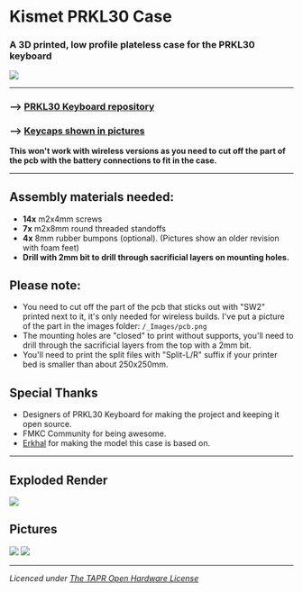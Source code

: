 # Kismet PRKL30 Case



### A 3D printed, low profile plateless case for the PRKL30 keyboard

![](_Images/picture1.png)

---

### --> [PRKL30 Keyboard repository](https://github.com/ErkHal/PRKL30)

### --> [Keycaps shown in pictures](https://github.com/Pelicram/Hattara-Printable-Low-Profile-Keycaps)

**This won't work with wireless versions as you need to cut off the part of the pcb with the battery connections to fit in the case.**

---

Assembly materials needed:
---

- **14x** m2x4mm screws
- **7x** m2x8mm round threaded standoffs
- **4x** 8mm rubber bumpons (optional). (Pictures show an older revision with foam feet)
- **Drill with 2mm bit to drill through sacrificial layers on mounting holes.**

Please note:  
---

- You need to cut off the part of the pcb that sticks out with "SW2" printed next to it, it's only needed for wireless builds. I've put a picture of the part in the images folder: `/_Images/pcb.png`
- The mounting holes are "closed" to print without supports, you'll need to drill through the sacrificial layers from the top with a 2mm bit.
- You'll need to print the split files with "Split-L/R" suffix if your printer bed is smaller than about 250x250mm.




Special Thanks
---

- Designers of PRKL30 Keyboard for making the project and keeping it open source.
- FMKC Community for being awesome.
- [Erkhal](https://github.com/ErkHal/) for making the model this case is based on.

---
Exploded Render
---
![](_Images/render1.png)


Pictures
---

![](_Images/picture4.png)
![](_Images/picture3.png)

---

_Licenced under [The TAPR Open Hardware License](https://tapr.org/the-tapr-open-hardware-license/)_